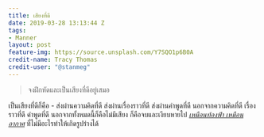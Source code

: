 ```yaml
---
title: เสียงที่ดี
date: 2019-03-28 13:13:44 Z
tags:
- Manner
layout: post
feature-img: https://source.unsplash.com/Y7SQO1p6B0A
credit-name: Tracy Thomas
credit-user: "@stanmeg"
---
```


> จงฝึกหัดและเป็นเสียงที่ดีอยู่เสมอ

เป็นเสียงที่ดีก็คือ - ส่งผ่านความคิดที่ดี ส่งผ่านเรื่องราวที่ดี ส่งผ่านคำพูดที่ดี นอกจากความคิดที่ดี เรื่องราวที่ดี คำพูดที่ดี นอกจากทั้งหมดนี้ก็คือไม่มีเสียง ก็คือจบและเงียบหายไป *[เหมือนท้องฟ้า เหมือนอากาศ](https://sdeehub.github.io/i.learn/2019/03/24/the-sky.html)* ที่ไม่มีอะไรทำให้เกิดรูปร่างได้
